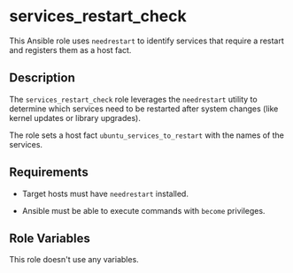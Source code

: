 # services_restart_check

This Ansible role uses `needrestart` to identify services that require a restart and registers them as a host fact.

## Description

The `services_restart_check` role leverages the `needrestart` utility to determine which services need to be restarted after system changes (like kernel updates or library upgrades).

The role sets a host fact `ubuntu_services_to_restart` with the names of the services.

## Requirements

- Target hosts must have `needrestart` installed.

- Ansible must be able to execute commands with `become` privileges.

## Role Variables

This role doesn't use any variables.
